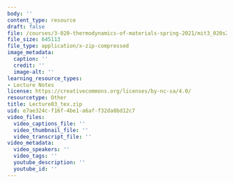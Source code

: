 ```yaml
---
body: ''
content_type: resource
draft: false
file: /courses/3-020-thermodynamics-of-materials-spring-2021/mit3_020s21_lecture03_tex.zip
file_size: 645113
file_type: application/x-zip-compressed
image_metadata:
  caption: ''
  credit: ''
  image-alt: ''
learning_resource_types:
- Lecture Notes
license: https://creativecommons.org/licenses/by-nc-sa/4.0/
resourcetype: Other
title: Lecture03_tex.zip
uid: e7ae324c-f16f-4be1-a6af-f32da8bd12c7
video_files:
  video_captions_file: ''
  video_thumbnail_file: ''
  video_transcript_file: ''
video_metadata:
  video_speakers: ''
  video_tags: ''
  youtube_description: ''
  youtube_id: ''
---
```


